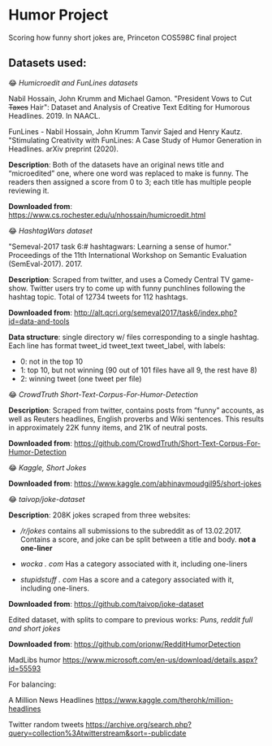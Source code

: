 # Humor Project
Scoring how funny short jokes are, Princeton COS598C final project


## Datasets used:

😂 _Humicroedit and FunLines datasets_

Nabil Hossain, John Krumm and Michael Gamon. "President Vows to Cut ~~Taxes~~ Hair": Dataset and Analysis of Creative Text Editing for Humorous Headlines. 2019. In NAACL. 

FunLines - Nabil Hossain, John Krumm Tanvir Sajed and Henry Kautz. "Stimulating Creativity with FunLines: A Case Study of Humor Generation in Headlines. arXiv preprint (2020). 

__Description__: Both of the datasets have an original news title and “microedited” one, where one word was replaced to make is funny. The readers then assigned a score from 0 to 3; each title has multiple people reviewing it. 

__Downloaded from__: https://www.cs.rochester.edu/u/nhossain/humicroedit.html


😂 _HashtagWars dataset_  

"Semeval-2017 task 6:# hashtagwars: Learning a sense of humor." Proceedings of the 11th International Workshop on Semantic Evaluation (SemEval-2017). 2017. 

__Description__: Scraped from twitter, and uses a Comedy Central TV game-show. Twitter users try to come up with funny punchlines following the hashtag topic. Total of 12734 tweets for 112 hashtags.

__Downloaded from__: http://alt.qcri.org/semeval2017/task6/index.php?id=data-and-tools

__Data structure__: single directory w/ files corresponding to a single hashtag. Each line has format tweet_id tweet_text tweet_label, with labels: 
- 0: not in the top 10
- 1: top 10, but not winning (90 out of 101 files have all 9, the rest have 8)
- 2: winning tweet (one tweet per file)


😂 _CrowdTruth Short-Text-Corpus-For-Humor-Detection_

__Description__: Scraped from twitter, contains posts from “funny” accounts, as well as Reuters headlines, English proverbs and Wiki sentences. This results in approximately 22K funny items, and 21K of neutral posts.

__Downloaded from__: https://github.com/CrowdTruth/Short-Text-Corpus-For-Humor-Detection


😂 _Kaggle, Short Jokes_ 

__Downloaded from__: https://www.kaggle.com/abhinavmoudgil95/short-jokes


😂 _taivop/joke-dataset_

__Description__: 208K jokes scraped from three websites: 

- _/r/jokes_ contains all submissions to the subreddit as of 13.02.2017. Contains a score, and joke can be split between a title and body. __not a one-liner__

- _wocka . com_ Has a category associated with it, including one-liners

- _stupidstuff . com_  Has a score and a category associated with it, including one-liners.

__Downloaded from__: https://github.com/taivop/joke-dataset

Edited dataset, with splits to compare to previous works:
_Puns, reddit full and short jokes_

__Downloaded from__: https://github.com/orionw/RedditHumorDetection

MadLibs humor 
https://www.microsoft.com/en-us/download/details.aspx?id=55593


For balancing:

A Million News Headlines
https://www.kaggle.com/therohk/million-headlines

Twitter random tweets
https://archive.org/search.php?query=collection%3Atwitterstream&sort=-publicdate

